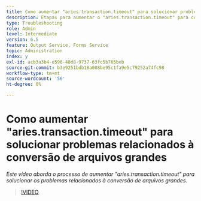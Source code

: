 ```yaml
---
title: Como aumentar "aries.transaction.timeout" para solucionar problemas relacionados à conversão de arquivos grandes
description: Etapas para aumentar o "aries.transaction.timeout" para conversão de arquivos grandes
type: Troubleshooting
role: Admin
level: Intermediate
version: 6.5
feature: Output Service, Forms Service
topic: Administration
index: y
exl-id: acb3a3b4-e596-48d8-9737-63fc5b765beb
source-git-commit: b3e9251bdb18a008be95c1fa9e5c79252a74fc98
workflow-type: tm+mt
source-wordcount: '56'
ht-degree: 0%

---
```


# Como aumentar &quot;aries.transaction.timeout&quot; para solucionar problemas relacionados à conversão de arquivos grandes

*Este vídeo aborda o processo de aumentar &quot;aries.transaction.timeout&quot; para solucionar os problemas relacionados à conversão de arquivos grandes.*

>[!VIDEO](https://video.tv.adobe.com/v/335502?quality=12&learn=on)
